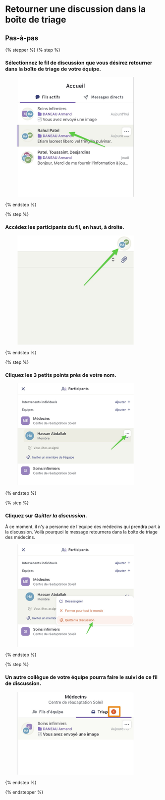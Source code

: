# Retourner une discussion dans la boîte de triage

## Pas-à-pas

{% stepper %}
{% step %}
### Sélectionnez le fil de discussion que vous désirez retourner dans la boîte de triage de votre équipe.

<div align="left"><figure><img src="../../.gitbook/assets/retourner-une-discussion-dans-la-boite-de-triage - Step 1.jpeg" alt="" width="375"><figcaption></figcaption></figure></div>
{% endstep %}

{% step %}
### Accédez les participants du fil, en haut, à droite.

<div align="left"><figure><img src="../../.gitbook/assets/retourner-une-discussion-dans-la-boite-de-triage - Step 2.jpeg" alt="" width="375"><figcaption></figcaption></figure></div>
{% endstep %}

{% step %}
### Cliquez les 3 petits points près de votre nom.

<div align="left"><figure><img src="../../.gitbook/assets/retourner-une-discussion-dans-la-boite-de-triage - Step 3.jpeg" alt="" width="375"><figcaption></figcaption></figure></div>
{% endstep %}

{% step %}
### Cliquez sur *Quitter la discussion*. 

À ce moment, il n'y a personne de l'équipe des médecins qui prendra part à la discussion. Voilà pourquoi le message retournera dans la boîte de triage des médecins.

<div align="left"><figure><img src="../../.gitbook/assets/retourner-une-discussion-dans-la-boite-de-triage - Step 4.jpeg" alt="" width="375"><figcaption></figcaption></figure></div>
{% endstep %}

{% step %}
### Un autre collègue de votre équipe pourra faire le suivi de ce fil de discussion.

<div align="left"><figure><img src="../../.gitbook/assets/retourner-une-discussion-dans-la-boite-de-triage - Step 5.jpeg" alt="" width="375"><figcaption></figcaption></figure></div>
{% endstep %}

{% endstepper %}